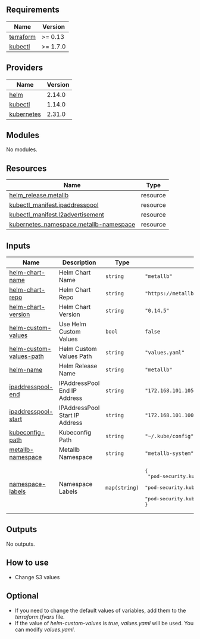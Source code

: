 <!-- BEGIN_TF_DOCS -->
## Requirements

| Name | Version |
|------|---------|
| <a name="requirement_terraform"></a> [terraform](#requirement\_terraform) | >= 0.13 |
| <a name="requirement_kubectl"></a> [kubectl](#requirement\_kubectl) | >= 1.7.0 |

## Providers

| Name | Version |
|------|---------|
| <a name="provider_helm"></a> [helm](#provider\_helm) | 2.14.0 |
| <a name="provider_kubectl"></a> [kubectl](#provider\_kubectl) | 1.14.0 |
| <a name="provider_kubernetes"></a> [kubernetes](#provider\_kubernetes) | 2.31.0 |

## Modules

No modules.

## Resources

| Name | Type |
|------|------|
| [helm_release.metallb](https://registry.terraform.io/providers/hashicorp/helm/latest/docs/resources/release) | resource |
| [kubectl_manifest.ipaddresspool](https://registry.terraform.io/providers/gavinbunney/kubectl/latest/docs/resources/manifest) | resource |
| [kubectl_manifest.l2advertisement](https://registry.terraform.io/providers/gavinbunney/kubectl/latest/docs/resources/manifest) | resource |
| [kubernetes_namespace.metallb-namespace](https://registry.terraform.io/providers/hashicorp/kubernetes/latest/docs/resources/namespace) | resource |

## Inputs

| Name | Description | Type | Default | Required |
|------|-------------|------|---------|:--------:|
| <a name="input_helm-chart-name"></a> [helm-chart-name](#input\_helm-chart-name) | Helm Chart Name | `string` | `"metallb"` | no |
| <a name="input_helm-chart-repo"></a> [helm-chart-repo](#input\_helm-chart-repo) | Helm Chart Repo | `string` | `"https://metallb.github.io/metallb"` | no |
| <a name="input_helm-chart-version"></a> [helm-chart-version](#input\_helm-chart-version) | Helm Chart Version | `string` | `"0.14.5"` | no |
| <a name="input_helm-custom-values"></a> [helm-custom-values](#input\_helm-custom-values) | Use Helm Custom Values | `bool` | `false` | no |
| <a name="input_helm-custom-values-path"></a> [helm-custom-values-path](#input\_helm-custom-values-path) | Helm Custom Values Path | `string` | `"values.yaml"` | no |
| <a name="input_helm-name"></a> [helm-name](#input\_helm-name) | Helm Release Name | `string` | `"metallb"` | no |
| <a name="input_ipaddresspool-end"></a> [ipaddresspool-end](#input\_ipaddresspool-end) | IPAddressPool End IP Address | `string` | `"172.168.101.105"` | no |
| <a name="input_ipaddresspool-start"></a> [ipaddresspool-start](#input\_ipaddresspool-start) | IPAddressPool Start IP Address | `string` | `"172.168.101.100"` | no |
| <a name="input_kubeconfig-path"></a> [kubeconfig-path](#input\_kubeconfig-path) | Kubeconfig Path | `string` | `"~/.kube/config"` | no |
| <a name="input_metallb-namespace"></a> [metallb-namespace](#input\_metallb-namespace) | Metallb Namespace | `string` | `"metallb-system"` | no |
| <a name="input_namespace-labels"></a> [namespace-labels](#input\_namespace-labels) | Namespace Labels | `map(string)` | <pre>{<br>  "pod-security.kubernetes.io/audit": "privileged",<br>  "pod-security.kubernetes.io/enforce": "privileged",<br>  "pod-security.kubernetes.io/warn": "privileged"<br>}</pre> | no |

## Outputs

No outputs.
<!-- END_TF_DOCS -->

## How to use

* Change S3 values 

## Optional 

* If you need to change the default values of variables, add them to the *terraform.tfvars* file.
* If the value of *helm-custom-values* is *true*, *values.yaml* will be used. You can modify *values.yaml*.